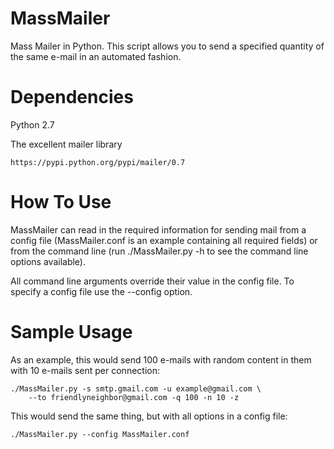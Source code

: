 MassMailer
==========

Mass Mailer in Python.  This script allows you to send a specified
quantity of the same e-mail in an automated fashion.

Dependencies
============

  Python 2.7 
  
  The excellent mailer library
    
    https://pypi.python.org/pypi/mailer/0.7

How To Use
==========

MassMailer can read in the required information for sending mail
from a config file (MassMailer.conf is an example containing all
required fields) or from the command line (run ./MassMailer.py -h
to see the command line options available).

All command line arguments override their value in the config file.
To specify a config file use the --config option.

Sample Usage
============

As an example, this would send 100 e-mails with random content in them
with 10 e-mails sent per connection:

```
./MassMailer.py -s smtp.gmail.com -u example@gmail.com \
    --to friendlyneighbor@gmail.com -q 100 -n 10 -z
```

This would send the same thing, but with all options in a config file:

```
./MassMailer.py --config MassMailer.conf
```

